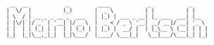 ```  
  __  __            _         ____            _            _     
 |  \/  |          (_)       |  _ \          | |          | |    
 | \  / | __ _ _ __ _  ___   | |_) | ___ _ __| |_ ___  ___| |__  
 | |\/| |/ _` | '__| |/ _ \  |  _ < / _ \ '__| __/ __|/ __| '_ \ 
 | |  | | (_| | |  | | (_) | | |_) |  __/ |  | |_\__ \ (__| | | |
 |_|  |_|\__,_|_|  |_|\___/  |____/ \___|_|   \__|___/\___|_| |_|

```
<!---
BertschMario/BertschMario is a ✨ special ✨ repository because its `README.md` (this file) appears on your GitHub profile.
You can click the Preview link to take a look at your changes.
--->

